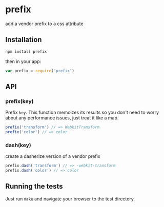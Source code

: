 # prefix

add a vendor prefix to a css attribute

## Installation

```sh
npm install prefix
```

then in your app:

```js
var prefix = require('prefix')
```

## API

### prefix(key)

  Prefix `key`. This function memoizes its results so you don't need to worry about any performance issues, just treat it like a map.

```js
prefix('transform') // => WebkitTransform
prefix('color') // => color
```

### dash(key)

  create a dasherize version of a vendor prefix

```js
prefix.dash('transform') // => -webkit-transform
prefix.dash('color') // => color
```

## Running the tests

Just run `make` and navigate your browser to the test directory.
